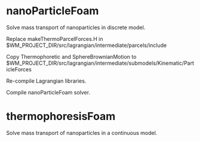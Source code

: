 # nanoParticleFoam

Solve mass transport of nanoparticles in discrete model.

Replace makeThermoParcelForces.H in $WM_PROJECT_DIR/src/lagrangian/intermediate/parcels/include

Copy Thermophoretic and SphereBrownianMotion to $WM_PROJECT_DIR/src/lagrangian/intermediate/submodels/Kinematic/ParticleForces

Re-compile Lagrangian libraries.

Compile nanoParticleFoam solver.

# thermophoresisFoam

Solve mass transport of nanoparticles in a continuous model.
